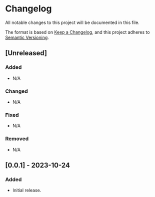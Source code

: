 # Changelog

All notable changes to this project will be documented in this file.

The format is based on [Keep a Changelog](https://keepachangelog.com/en/1.0.0/),
and this project adheres to [Semantic Versioning](https://semver.org/spec/v2.0.0.html).

## [Unreleased]

### Added 

- N/A

### Changed

- N/A

### Fixed

- N/A

### Removed

- N/A

## [0.0.1] - 2023-10-24

### Added

- Initial release.

[//]: # ([unreleased]: https://github.com/olivierlacan/keep-a-changelog/compare/v1.1.0...HEAD)

[//]: # ([0.0.1]: https://github.com/olivierlacan/keep-a-changelog/releases/tag/v0.0.1)